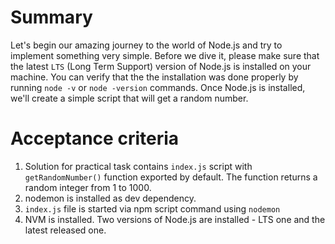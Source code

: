 # Summary

Let's begin our amazing journey to the world of Node.js and try to implement something very simple. Before we dive it, please make sure that the latest `LTS` (Long Term Support) version of Node.js is installed on your machine. You can verify that the the installation was done properly by running `node -v` or `node -version` commands. Once Node.js is installed, we'll create a simple script that will get a random number.

# Acceptance criteria

1. Solution for practical task contains `index.js` script with `getRandomNumber()` function exported by default. The function returns a random integer from 1 to 1000.
2. nodemon is installed as dev dependency.
3. `index.js` file is started via npm script command using `nodemon`
4. NVM is installed. Two versions of Node.js are installed - LTS one and the latest released one.
